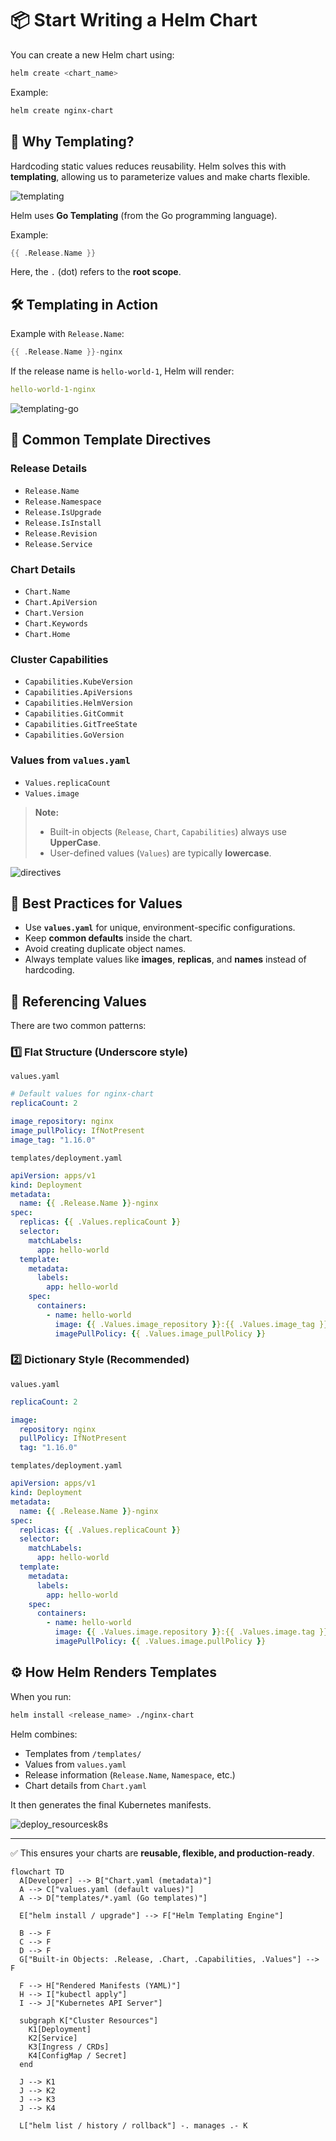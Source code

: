 # 📦 Start Writing a Helm Chart

You can create a new Helm chart using:

```bash
helm create <chart_name>
```

Example:

```bash
helm create nginx-chart
```



## 🎯 Why Templating?

Hardcoding static values reduces reusability. Helm solves this with **templating**, allowing us to parameterize values and make charts flexible.

![templating](./assets/images/templating.png)

Helm uses **Go Templating** (from the Go programming language).

Example:

```go
{{ .Release.Name }}
```

Here, the `.` (dot) refers to the **root scope**.



## 🛠️ Templating in Action

Example with `Release.Name`:

```go
{{ .Release.Name }}-nginx
```

If the release name is `hello-world-1`, Helm will render:

```yaml
hello-world-1-nginx
```

![templating-go](./assets/images/templating-go.png)



## 📑 Common Template Directives

### Release Details

* `Release.Name`
* `Release.Namespace`
* `Release.IsUpgrade`
* `Release.IsInstall`
* `Release.Revision`
* `Release.Service`

### Chart Details

* `Chart.Name`
* `Chart.ApiVersion`
* `Chart.Version`
* `Chart.Keywords`
* `Chart.Home`

### Cluster Capabilities

* `Capabilities.KubeVersion`
* `Capabilities.ApiVersions`
* `Capabilities.HelmVersion`
* `Capabilities.GitCommit`
* `Capabilities.GitTreeState`
* `Capabilities.GoVersion`

### Values from `values.yaml`

* `Values.replicaCount`
* `Values.image`

> **Note:**
>
> * Built-in objects (`Release`, `Chart`, `Capabilities`) always use **UpperCase**.
> * User-defined values (`Values`) are typically **lowercase**.

![directives](./assets/images/directives.png)



## 📌 Best Practices for Values

* Use **`values.yaml`** for unique, environment-specific configurations.
* Keep **common defaults** inside the chart.
* Avoid creating duplicate object names.
* Always template values like **images**, **replicas**, and **names** instead of hardcoding.



## 📝 Referencing Values

There are two common patterns:



### 1️⃣ Flat Structure (Underscore style)

`values.yaml`

```yaml
# Default values for nginx-chart
replicaCount: 2

image_repository: nginx
image_pullPolicy: IfNotPresent
image_tag: "1.16.0"
```

`templates/deployment.yaml`

```yaml
apiVersion: apps/v1
kind: Deployment
metadata:
  name: {{ .Release.Name }}-nginx
spec:
  replicas: {{ .Values.replicaCount }}
  selector:
    matchLabels:
      app: hello-world
  template:
    metadata:
      labels:
        app: hello-world
    spec:
      containers:
        - name: hello-world
          image: {{ .Values.image_repository }}:{{ .Values.image_tag }}
          imagePullPolicy: {{ .Values.image_pullPolicy }}
```



### 2️⃣ Dictionary Style (Recommended)

`values.yaml`

```yaml
replicaCount: 2

image:
  repository: nginx
  pullPolicy: IfNotPresent
  tag: "1.16.0"
```

`templates/deployment.yaml`

```yaml
apiVersion: apps/v1
kind: Deployment
metadata:
  name: {{ .Release.Name }}-nginx
spec:
  replicas: {{ .Values.replicaCount }}
  selector:
    matchLabels:
      app: hello-world
  template:
    metadata:
      labels:
        app: hello-world
    spec:
      containers:
        - name: hello-world
          image: {{ .Values.image.repository }}:{{ .Values.image.tag }}
          imagePullPolicy: {{ .Values.image.pullPolicy }}
```



## ⚙️ How Helm Renders Templates

When you run:

```bash
helm install <release_name> ./nginx-chart
```

Helm combines:

* Templates from `/templates/`
* Values from `values.yaml`
* Release information (`Release.Name`, `Namespace`, etc.)
* Chart details from `Chart.yaml`

It then generates the final Kubernetes manifests.

![deploy\_resourcesk8s](./assets/images/deploy_resourcesk8s.png)

---

✅ This ensures your charts are **reusable, flexible, and production-ready**.




```mermaid
flowchart TD
  A[Developer] --> B["Chart.yaml (metadata)"]
  A --> C["values.yaml (default values)"]
  A --> D["templates/*.yaml (Go templates)"]

  E["helm install / upgrade"] --> F["Helm Templating Engine"]

  B --> F
  C --> F
  D --> F
  G["Built-in Objects: .Release, .Chart, .Capabilities, .Values"] --> F

  F --> H["Rendered Manifests (YAML)"]
  H --> I["kubectl apply"]
  I --> J["Kubernetes API Server"]

  subgraph K["Cluster Resources"]
    K1[Deployment]
    K2[Service]
    K3[Ingress / CRDs]
    K4[ConfigMap / Secret]
  end

  J --> K1
  J --> K2
  J --> K3
  J --> K4

  L["helm list / history / rollback"] -. manages .- K
```




